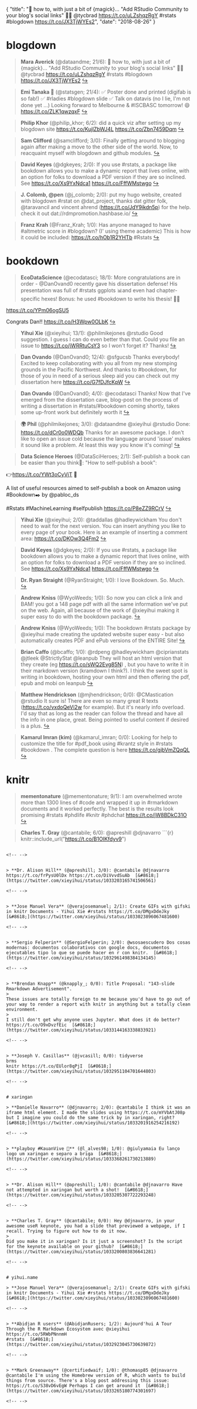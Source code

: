 {
  "title": "🔮 how to, with just a bit of {magick}… \"Add RStudio Community to your blog's social links\" 👨‍💻 @tycbrad https://t.co/uLZshqzRgY #rstats #blogdown https://t.co/JX3TjWYEs2",
  "date": "2018-08-26"
}

# blogdown

> **Mara Averick** (@dataandme; 21/6): 🔮 how to, with just a bit of {magick}…
"Add RStudio Community to your blog's social links" 👨‍💻 @tycbrad
https://t.co/uLZshqzRgY #rstats #blogdown https://t.co/JX3TjWYEs2  [&#8618;](https://twitter.com/xieyihui/status/1033036733745639424)

<!-- -->


> **Emi Tanaka 🌾** (@statsgen; 21/4): ✅ Poster done and printed (digifab is so fab!) ✅ #rladies #blogdown slide ✅ Talk on datavis (no I lie, I'm not done yet ...) 
Looking forward to Melbourne &amp; #ISCBASC tomorrow! 😄 https://t.co/ZLK1qwzqxF  [&#8618;](https://twitter.com/xieyihui/status/1033299374300753920)

<!-- -->


> **Philip Khor** (@philip_khor; 6/2): did a quick viz after setting up my blogdown site https://t.co/KujlZbWJ4L https://t.co/Zbn7459Dqm  [&#8618;](https://twitter.com/xieyihui/status/1033002694049329152)

<!-- -->


> **Sam Clifford** (@samclifford; 3/0): Finally getting around to blogging again after making a move to the other side of the world. Now, to reacquaint myself with blogdown and github modules.  [&#8618;](https://twitter.com/xieyihui/status/1033289434211467264)

<!-- -->


> **David Keyes** (@dgkeyes; 2/0): If you use #rstats, a package like bookdown allows you to make a dynamic report that lives online, with an option for folks to download a PDF version if they are so inclined. See https://t.co/Xs9YxNdca1 https://t.co/FffWMstwgo  [&#8618;](https://twitter.com/xieyihui/status/1032986040997302272)

<!-- -->


> **J. Colomb, @pen** (@j_colomb; 2/0): put my hugo website, created with blogdown #rstat on @dat_project, 
thanks dat gitter folk, @taravancil and vincent ahrend (https://t.co/JdY9ikdn5p)
for the help. 
check it out dat://rdmpromotion.hashbase.io/  [&#8618;](https://twitter.com/xieyihui/status/1032954976409190400)

<!-- -->


> **Franz Krah** (@Franz_Krah; 1/0): Has anyone managed to have #altmetric score in #blogdown? (I' using theme academic) This is how it could be included: https://t.co/hOb1R2YHTb #Rstats  [&#8618;](https://twitter.com/xieyihui/status/1033052113524408322)

<!-- -->


# bookdown

> **EcoDataScience** (@ecodatasci; 18/1): More congratulations are in order - @DanOvand0 recently gave his dissertation defense! His presentation was full of #rstats ggplots 📊and even had chapter-specific hexes! Bonus:  he used #bookdown to write his thesis! 💯🙌
>
https://t.co/YPm06ogSU5
>
Congrats Dan!! https://t.co/H3Wpw0OLbK  [&#8618;](https://twitter.com/xieyihui/status/1033071645139775488)

<!-- -->


> **Yihui Xie** (@xieyihui; 13/1): @philmikejones @rstudio Good suggestion. I guess I can do even better than that. Could you file an issue to https://t.co/jWRRtuCsY3 so I won't forget it? Thanks!  [&#8618;](https://twitter.com/xieyihui/status/1032994551353495552)

<!-- -->


> **Dan Ovando** (@DanOvand0; 12/4): @sfgucsb Thanks everybody!  Excited to keep collaborating with you all from my new stomping grounds in the Pacific Northwest. And  thanks to #bookdown, for those of you in need of a serious sleep aid you  can check out my dissertation here  https://t.co/G7fDJfcKpW  [&#8618;](https://twitter.com/xieyihui/status/1033051469312811009)

<!-- -->


> **Dan Ovando** (@DanOvand0; 4/0): @ecodatasci Thanks! Now that I've emerged from the dissertation cave, blog-post on the process of writing a dissertation in #rstats/#bookdown coming shortly, takes some up-front work but definitely worth it  [&#8618;](https://twitter.com/xieyihui/status/1033123284244606976)

<!-- -->


> **🌍 Phil** (@philmikejones; 3/0): @dataandme @xieyihui @rstudio Done: https://t.co/dCr0o0WDQb Thanks for an awesome package. I don't like to open an issue cold because the language around 'issue' makes it sound like a problem. At least this way you know it's coming!  [&#8618;](https://twitter.com/xieyihui/status/1033012791786070017)

<!-- -->


> **Data Science Heroes** (@DataSciHeroes; 2/1): Self-publish a book can be easier than you think🧐: "How to self-publish a book":  
>
👉https://t.co/YWt3oCyVjT 📗
>
A list of useful resources aimed to self-publish a book on Amazon using #Bookdown✒️ by @pabloc_ds 
>
#Rstats #MachineLearning #selfpublish https://t.co/P8eZZ9RCrV  [&#8618;](https://twitter.com/xieyihui/status/1033005413925572625)

<!-- -->


> **Yihui Xie** (@xieyihui; 2/0): @taddallas @hadleywickham You don't need to wait for the next version. You can insert anything you like to every page of your book. Here is an example of inserting a comment area: https://t.co/DKOw3Q4Fm2  [&#8618;](https://twitter.com/xieyihui/status/1032995008952061958)

<!-- -->


> **David Keyes** (@dgkeyes; 2/0): If you use #rstats, a package like bookdown allows you to make a dynamic report that lives online, with an option for folks to download a PDF version if they are so inclined. See https://t.co/Xs9YxNdca1 https://t.co/FffWMstwgo  [&#8618;](https://twitter.com/xieyihui/status/1032986040997302272)

<!-- -->


> **Dr. Ryan Straight** (@RyanStraight; 1/0): I love Bookdown. So. Much.  [&#8618;](https://twitter.com/xieyihui/status/1033454541818101760)

<!-- -->


> **Andrew Kniss** (@WyoWeeds; 1/0): So now you can click a link and BAM! you got a 148 page pdf with all the same information we've put on the web. Again, all because of the work of @xieyihui making it super easy to do with the bookdown package.  [&#8618;](https://twitter.com/xieyihui/status/1033103214604763141)

<!-- -->


> **Andrew Kniss** (@WyoWeeds; 1/0): The bookdown #rstats package by @xieyihui made creating the updated website super easy - but also automatically creates PDF and ePub versions of the ENTIRE Site!  [&#8618;](https://twitter.com/xieyihui/status/1033102596775596032)

<!-- -->


> **Brian Caffo** (@bcaffo; 1/0): @rdpeng @hadleywickham @ciprianstats @jtleek @StrictlyStat @leanpub They will host an html version that they create (eg https://t.co/sWQ2Evg85N) , but you have to write it in their markdown version (kramdown I think?). I think the sweet spot is writing in bookdown, hosting your own html and then offering the pdf, epub and mobi on leanpub  [&#8618;](https://twitter.com/xieyihui/status/1032999953940004864)

<!-- -->


> **Matthew Hendrickson** (@mjhendrickson; 0/0): @CMastication @rstudio It sure is! There are even so many great R texts (https://t.co/vxdoQeVi2w for example). But it's nearly info overload. I'd say that as long as the reader can follow the thread and have all the info in one place, great. Being pointed to useful content if desired is a plus.  [&#8618;](https://twitter.com/xieyihui/status/1033452282564800512)

<!-- -->


> **Kamarul Imran (kim)** (@kamarul_imran; 0/0): Looking for help to customize the title for #pdf_book using #krantz style in #rstats #bookdown  . The complete question is here  https://t.co/gjbVmZQqQL  [&#8618;](https://twitter.com/xieyihui/status/1033254634847068161)

<!-- -->


# knitr

> **mementonature** (@mementonature; 9/1): I am overwhelmed wrote more than 1300 lines of #code and wrapped it up in #rmarkdown documents and it worked perfectly. The best is the results look promising #rstats #phdlife #knitr #phdchat https://t.co/jW8BDkC31O  [&#8618;](https://twitter.com/xieyihui/status/1033005193338777602)

<!-- -->


> **Charles T. Gray** (@cantabile; 6/0): @apreshill @djnavarro ```{r}
knitr::include_url("https://t.co/B1OIKfdyv9")
``` https://t.co/mbmMeccbcf  [&#8618;](https://twitter.com/xieyihui/status/1033205968828420097)

<!-- -->


> **Dr. Alison Hill** (@apreshill; 3/0): @cantabile @djnavarro https://t.co/frPysU0lDx https://t.co/DiVvvdSuAb  [&#8618;](https://twitter.com/xieyihui/status/1033203165741506561)

<!-- -->


> **Jose Manuel Vera** (@verajosemanuel; 2/1): Create GIFs with gifski in knitr Documents - Yihui Xie #rstats https://t.co/DMgxDdeJky  [&#8618;](https://twitter.com/xieyihui/status/1033023896067481600)

<!-- -->


> **Sergio Felperin** (@SergioFelperin; 2/0): @wsosaescudero Dos cosas modernas: documentos colaborativos con google docs, documentos ejecutables tipo lo que se puede hacer en r con knitr.  [&#8618;](https://twitter.com/xieyihui/status/1032961498384134145)

<!-- -->


> **Brendan Knapp** (@knapply_; 0/0): Title Proposal: "143-slide Rmarkdown Advertisement". 
>
These issues are totally foreign to me because you'd have to go out of your way to render a report with knitr in anything but a totally clean environment. 
>
I still don't get why anyone uses Jupyter. What does it do better? https://t.co/O9xDvzfEic  [&#8618;](https://twitter.com/xieyihui/status/1033144163338833921)

<!-- -->


> **Joseph V. Casillas** (@jvcasill; 0/0): tidyverse
brms 
knitr https://t.co/EUlor8qPjI  [&#8618;](https://twitter.com/xieyihui/status/1032951104701644803)

<!-- -->


# xaringan

> **Danielle Navarro** (@djnavarro; 2/0): @cantabile I think it was an iframe html element. I made the slides using https://t.co/mYVbAtJ08p but I imagine you could do the same trick by in xaringan, right?  [&#8618;](https://twitter.com/xieyihui/status/1033201916254216192)

<!-- -->


> **playboy #KauanVive 👼** (@l_alves98; 1/0): @giulyamaia Eu lanço logo um xaringan e separo a briga  [&#8618;](https://twitter.com/xieyihui/status/1033368261730213889)

<!-- -->


> **Dr. Alison Hill** (@apreshill; 1/0): @cantabile @djnavarro Have not attempted in xaringan but worth a shot!  [&#8618;](https://twitter.com/xieyihui/status/1033205307722293248)

<!-- -->


> **Charles T. Gray** (@cantabile; 0/0): Hey @djnavarro, in your awesome useR keynote, you had a slide that previewed a webpage, if I recall. Trying to figure out how to do it now.
>
Did you make it in xaringan? Is it just a screenshot? Is the script for the keynote available on your github?  [&#8618;](https://twitter.com/xieyihui/status/1033200803836641281)

<!-- -->


# yihui.name

> **Jose Manuel Vera** (@verajosemanuel; 2/1): Create GIFs with gifski in knitr Documents - Yihui Xie #rstats https://t.co/DMgxDdeJky  [&#8618;](https://twitter.com/xieyihui/status/1033023896067481600)

<!-- -->


> **Abidjan R users** (@AbidjanRusers; 1/2): Aujourd'hui A Tour Through the R Markdown Ecosystem avec @xieyihui 
https://t.co/5RWbPNnnmH
#rstats  [&#8618;](https://twitter.com/xieyihui/status/1032923045730639872)

<!-- -->


> **Mark Greenaway** (@certifiedwaif; 1/0): @thomasp85 @djnavarro @cantabile I'm using the Homebrew version of R, which wants to build things from source. There's a blog post addressing this issue: https://t.co/S38vD6vEgW Perhaps I can get around it  [&#8618;](https://twitter.com/xieyihui/status/1033265180774301697)

<!-- -->


